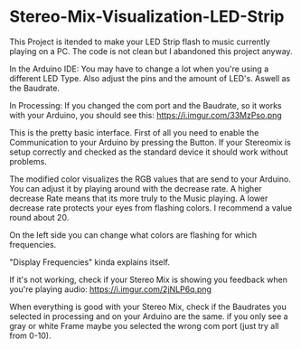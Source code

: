 # Stereo-Mix-Visualization-LED-Strip

This Project is itended to make your LED Strip flash to music currently playing on a PC. The code is not clean but I abandoned this project anyway.

In the Arduino IDE:
You may have to change a lot when you're using a different LED Type.
Also adjust the pins and the amount of LED's. Aswell as the Baudrate.

In Processing:
If you changed the com port and the Baudrate, so it works with your Arduino, you should see this:
https://i.imgur.com/33MzPso.png

This is the pretty basic interface. First of all you need to enable the Communication to your Arduino by pressing the Button.
If your Stereomix is setup correctly and checked as the standard device it should work without problems.

The modified color visualizes the RGB values that are send to your Arduino. You can adjust it by playing around with the decrease rate. A higher decrease Rate means that its more truly to the Music playing. A lower decrease rate protects your eyes from flashing colors.
I recommend a value round about 20.

On the left side you can change what colors are flashing for which frequencies.

"Display Frequencies" kinda explains itself.



If it's not working, check if your Stereo Mix is showing you feedback when you're playing audio:
https://i.imgur.com/2jNLP6q.png

When everything is good with your Stereo Mix, check if the Baudrates you selected in processing and on your Arduino are the same.
if you only see a gray or white Frame maybe you selected the wrong com port (just try all from 0-10).
